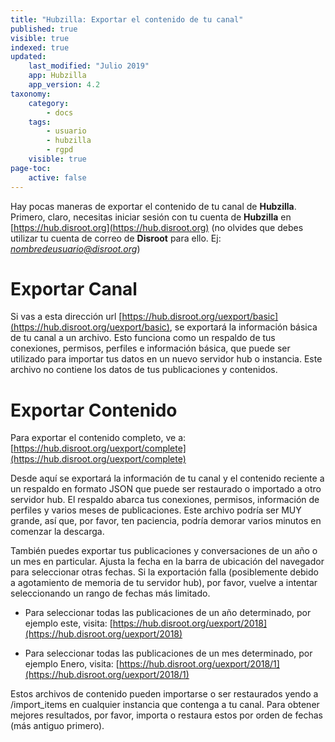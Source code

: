 ```yaml
---
title: "Hubzilla: Exportar el contenido de tu canal"
published: true
visible: true
indexed: true
updated:
    last_modified: "Julio 2019"		
    app: Hubzilla
    app_version: 4.2
taxonomy:
    category:
        - docs
    tags:
        - usuario
        - hubzilla
        - rgpd
    visible: true
page-toc:
    active: false
---
```


Hay pocas maneras de exportar el contenido de tu canal de **Hubzilla**. Primero, claro, necesitas iniciar sesión con tu cuenta de **Hubzilla** en [https://hub.disroot.org](https://hub.disroot.org) (no olvides que debes utilizar tu cuenta de correo de **Disroot** para ello. Ej: *nombredeusuario@disroot.org*)


# Exportar Canal
Si vas a esta dirección url [https://hub.disroot.org/uexport/basic](https://hub.disroot.org/uexport/basic), se exportará la información básica de tu canal a un archivo. Esto funciona como un respaldo de tus conexiones, permisos, perfiles e información básica, que puede ser utilizado para importar tus datos en un nuevo servidor hub o instancia. Este archivo no contiene los datos de tus publicaciones y contenidos.


# Exportar Contenido
Para exportar el contenido completo, ve a: [https://hub.disroot.org/uexport/complete](https://hub.disroot.org/uexport/complete)

Desde aquí se exportará la información de tu canal y el contenido reciente a un respaldo en formato JSON que puede ser restaurado o importado a otro servidor hub. El respaldo abarca tus conexiones, permisos, información de perfiles y varios meses de publicaciones. Este archivo podría ser MUY grande, así que, por favor, ten paciencia, podría demorar varios minutos en comenzar la descarga.

También puedes exportar tus publicaciones y conversaciones de un año o un mes en particular. Ajusta la fecha en la barra de ubicación del navegador para seleccionar otras fechas. Si la exportación falla (posiblemente debido a agotamiento de memoria de tu servidor hub), por favor, vuelve a intentar seleccionando un rango de fechas más limitado.

 - Para seleccionar todas las publicaciones de un año determinado, por ejemplo este, visita: [https://hub.disroot.org/uexport/2018](https://hub.disroot.org/uexport/2018)

 - Para seleccionar todas las publicaciones de un mes determinado, por ejemplo Enero, visita: [https://hub.disroot.org/uexport/2018/1](https://hub.disroot.org/uexport/2018/1)

Estos archivos de contenido pueden importarse o ser restaurados yendo a /import_items en cualquier instancia que contenga a tu canal. Para obtener mejores resultados, por favor, importa o restaura estos por orden de fechas (más antiguo primero).
